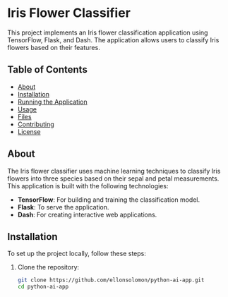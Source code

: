 # Iris Flower Classifier

This project implements an Iris flower classification application using TensorFlow, Flask, and Dash. The application allows users to classify Iris flowers based on their features.

## Table of Contents

- [About](#about)
- [Installation](#installation)
- [Running the Application](#running-the-application)
- [Usage](#usage)
- [Files](#files)
- [Contributing](#contributing)
- [License](#license)

## About

The Iris flower classifier uses machine learning techniques to classify Iris flowers into three species based on their sepal and petal measurements. This application is built with the following technologies:

- **TensorFlow**: For building and training the classification model.
- **Flask**: To serve the application.
- **Dash**: For creating interactive web applications.

## Installation

To set up the project locally, follow these steps:

1. Clone the repository:
   ```bash
   git clone https://github.com/ellonsolomon/python-ai-app.git
   cd python-ai-app
